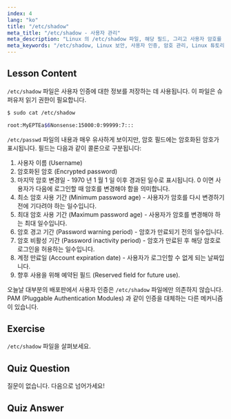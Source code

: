 ```yaml
---
index: 4
lang: "ko"
title: "/etc/shadow"
meta_title: "/etc/shadow - 사용자 관리"
meta_description: "Linux 의 /etc/shadow 파일, 해당 필드, 그리고 사용자 암호를 보호하는 방법에 대해 알아보세요. 초보자를 위한 Linux 인증을 이해합니다."
meta_keywords: "/etc/shadow, Linux 보안, 사용자 인증, 암호 관리, Linux 튜토리얼, 초보자 가이드"
---
```


## Lesson Content

`/etc/shadow` 파일은 사용자 인증에 대한 정보를 저장하는 데 사용됩니다. 이 파일은 슈퍼유저 읽기 권한이 필요합니다.

```bash
$ sudo cat /etc/shadow

root:MyEPTEa$6Nonsense:15000:0:99999:7:::
```

`/etc/passwd` 파일의 내용과 매우 유사하게 보이지만, 암호 필드에는 암호화된 암호가 표시됩니다. 필드는 다음과 같이 콜론으로 구분됩니다:

1. 사용자 이름 (Username)
2. 암호화된 암호 (Encrypted password)
3. 마지막 암호 변경일 - 1970 년 1 월 1 일 이후 경과된 일수로 표시됩니다. 0 이면 사용자가 다음에 로그인할 때 암호를 변경해야 함을 의미합니다.
4. 최소 암호 사용 기간 (Minimum password age) - 사용자가 암호를 다시 변경하기 전에 기다려야 하는 일수입니다.
5. 최대 암호 사용 기간 (Maximum password age) - 사용자가 암호를 변경해야 하는 최대 일수입니다.
6. 암호 경고 기간 (Password warning period) - 암호가 만료되기 전의 일수입니다.
7. 암호 비활성 기간 (Password inactivity period) - 암호가 만료된 후 해당 암호로 로그인을 허용하는 일수입니다.
8. 계정 만료일 (Account expiration date) - 사용자가 로그인할 수 없게 되는 날짜입니다.
9. 향후 사용을 위해 예약된 필드 (Reserved field for future use).

오늘날 대부분의 배포판에서 사용자 인증은 `/etc/shadow` 파일에만 의존하지 않습니다. PAM (Pluggable Authentication Modules) 과 같이 인증을 대체하는 다른 메커니즘이 있습니다.

## Exercise

`/etc/shadow` 파일을 살펴보세요.

## Quiz Question

질문이 없습니다. 다음으로 넘어가세요!

## Quiz Answer

